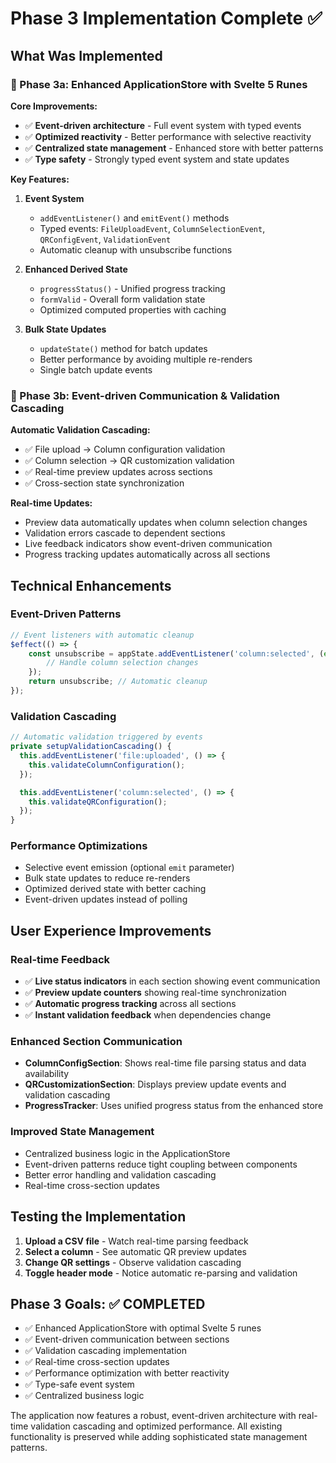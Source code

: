 # Phase 3 Implementation Complete ✅

## What Was Implemented

### 🚀 Phase 3a: Enhanced ApplicationStore with Svelte 5 Runes

**Core Improvements:**

- ✅ **Event-driven architecture** - Full event system with typed events
- ✅ **Optimized reactivity** - Better performance with selective reactivity
- ✅ **Centralized state management** - Enhanced store with better patterns
- ✅ **Type safety** - Strongly typed event system and state updates

**Key Features:**

1. **Event System**
   - `addEventListener()` and `emitEvent()` methods
   - Typed events: `FileUploadEvent`, `ColumnSelectionEvent`, `QRConfigEvent`, `ValidationEvent`
   - Automatic cleanup with unsubscribe functions

2. **Enhanced Derived State**
   - `progressStatus()` - Unified progress tracking
   - `formValid` - Overall form validation state
   - Optimized computed properties with caching

3. **Bulk State Updates**
   - `updateState()` method for batch updates
   - Better performance by avoiding multiple re-renders
   - Single batch update events

### 🔄 Phase 3b: Event-driven Communication & Validation Cascading

**Automatic Validation Cascading:**

- ✅ File upload → Column configuration validation
- ✅ Column selection → QR customization validation
- ✅ Real-time preview updates across sections
- ✅ Cross-section state synchronization

**Real-time Updates:**

- Preview data automatically updates when column selection changes
- Validation errors cascade to dependent sections
- Live feedback indicators show event-driven communication
- Progress tracking updates automatically across all sections

## Technical Enhancements

### Event-Driven Patterns

```typescript
// Event listeners with automatic cleanup
$effect(() => {
	const unsubscribe = appState.addEventListener('column:selected', (event) => {
		// Handle column selection changes
	});
	return unsubscribe; // Automatic cleanup
});
```

### Validation Cascading

```typescript
// Automatic validation triggered by events
private setupValidationCascading() {
  this.addEventListener('file:uploaded', () => {
    this.validateColumnConfiguration();
  });

  this.addEventListener('column:selected', () => {
    this.validateQRConfiguration();
  });
}
```

### Performance Optimizations

- Selective event emission (optional `emit` parameter)
- Bulk state updates to reduce re-renders
- Optimized derived state with better caching
- Event-driven updates instead of polling

## User Experience Improvements

### Real-time Feedback

- ✅ **Live status indicators** in each section showing event communication
- ✅ **Preview update counters** showing real-time synchronization
- ✅ **Automatic progress tracking** across all sections
- ✅ **Instant validation feedback** when dependencies change

### Enhanced Section Communication

- **ColumnConfigSection**: Shows real-time file parsing status and data availability
- **QRCustomizationSection**: Displays preview update events and validation cascading
- **ProgressTracker**: Uses unified progress status from the enhanced store

### Improved State Management

- Centralized business logic in the ApplicationStore
- Event-driven patterns reduce tight coupling between components
- Better error handling and validation cascading
- Real-time cross-section updates

## Testing the Implementation

1. **Upload a CSV file** - Watch real-time parsing feedback
2. **Select a column** - See automatic QR preview updates
3. **Change QR settings** - Observe validation cascading
4. **Toggle header mode** - Notice automatic re-parsing and validation

## Phase 3 Goals: ✅ COMPLETED

- ✅ Enhanced ApplicationStore with optimal Svelte 5 runes
- ✅ Event-driven communication between sections
- ✅ Validation cascading implementation
- ✅ Real-time cross-section updates
- ✅ Performance optimization with better reactivity
- ✅ Type-safe event system
- ✅ Centralized business logic

The application now features a robust, event-driven architecture with real-time validation cascading and optimized performance. All existing functionality is preserved while adding sophisticated state management patterns.
